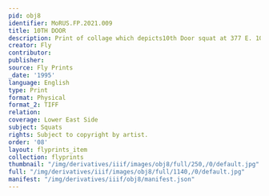 ```yaml
---
pid: obj8
identifier: MoRUS.FP.2021.009
title: 10TH DOOR
description: Print of collage which depicts10th Door squat at 377 E. 10th St.
creator: Fly
contributor:
publisher:
source: Fly Prints
_date: '1995'
language: English
type: Print
format: Physical
format_2: TIFF
relation:
coverage: Lower East Side
subject: Squats
rights: Subject to copyright by artist.
order: '08'
layout: flyprints_item
collection: flyprints
thumbnail: "/img/derivatives/iiif/images/obj8/full/250,/0/default.jpg"
full: "/img/derivatives/iiif/images/obj8/full/1140,/0/default.jpg"
manifest: "/img/derivatives/iiif/obj8/manifest.json"
---
```

